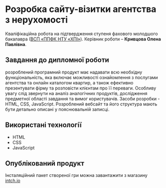 # Розробка сайту-візитки агентства з нерухомості
Кваліфікаційна робота на підтвердження ступеня фахового молодшого
бакалавра ([ВСП «ППФК НТУ «ХПІ»](http://polytechnic.poltava.ua)). 
Керівник роботи – **Кривцова Олена Павлівна**.
## Завдання до дипломної роботи
розроблений програмний продукт має надавати всю необхідну функціональність, яка включає можливості ознайомлення з послугами агентства та онлайн каталогом квартир, а також ефективно презентувати фірму та розповісти клієнтам про її переваги. Особливу увагу слід звернути на аналіз аналогічних продуктів, дослідження предметної області завдання та вимог користувачів. Засоби розробки - HTML, CSS, JavaScript. Розроблений вебсайт та його структура мають бути детально описані у пояснювальній записці.
## Використані технології
* HTML
* CSS
* JavaScript
## Опублікований продукт
Інсталяційний пакет створеної гри можна завантажити з магазину
[intch.io](http://itch.io)
